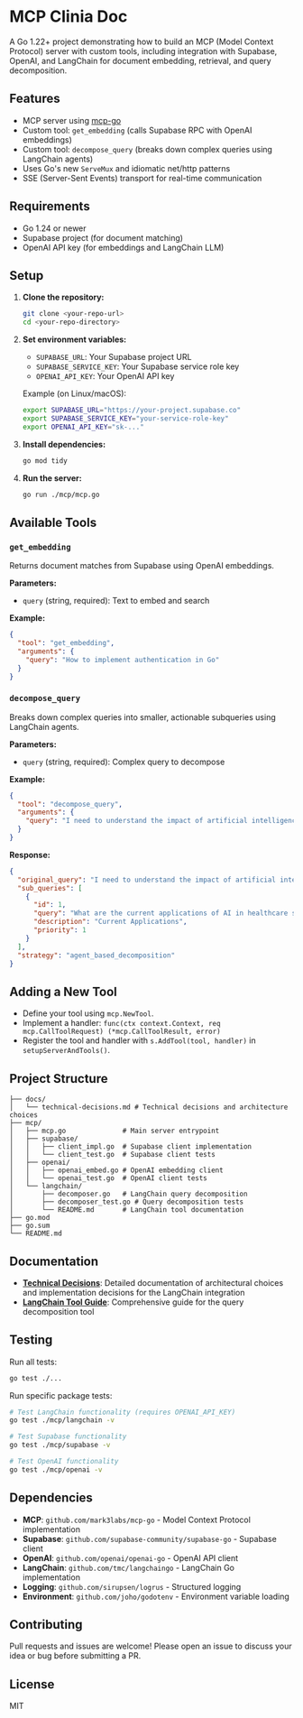 # MCP Clinia Doc

A Go 1.22+ project demonstrating how to build an MCP (Model Context Protocol) server with custom tools, including integration with Supabase, OpenAI, and LangChain for document embedding, retrieval, and query decomposition.

## Features
- MCP server using [mcp-go](https://github.com/mark3labs/mcp-go)
- Custom tool: `get_embedding` (calls Supabase RPC with OpenAI embeddings)
- Custom tool: `decompose_query` (breaks down complex queries using LangChain agents)
- Uses Go's new `ServeMux` and idiomatic net/http patterns
- SSE (Server-Sent Events) transport for real-time communication

## Requirements
- Go 1.24 or newer
- Supabase project (for document matching)
- OpenAI API key (for embeddings and LangChain LLM)

## Setup
1. **Clone the repository:**
   ```sh
   git clone <your-repo-url>
   cd <your-repo-directory>
   ```
2. **Set environment variables:**
   - `SUPABASE_URL`: Your Supabase project URL
   - `SUPABASE_SERVICE_KEY`: Your Supabase service role key
   - `OPENAI_API_KEY`: Your OpenAI API key

   Example (on Linux/macOS):
   ```sh
   export SUPABASE_URL="https://your-project.supabase.co"
   export SUPABASE_SERVICE_KEY="your-service-role-key"
   export OPENAI_API_KEY="sk-..."
   ```

3. **Install dependencies:**
   ```sh
   go mod tidy
   ```

4. **Run the server:**
   ```sh
   go run ./mcp/mcp.go
   ```

## Available Tools

### `get_embedding`
Returns document matches from Supabase using OpenAI embeddings.

**Parameters:**
- `query` (string, required): Text to embed and search

**Example:**
```json
{
  "tool": "get_embedding",
  "arguments": {
    "query": "How to implement authentication in Go"
  }
}
```

### `decompose_query`
Breaks down complex queries into smaller, actionable subqueries using LangChain agents.

**Parameters:**
- `query` (string, required): Complex query to decompose

**Example:**
```json
{
  "tool": "decompose_query",
  "arguments": {
    "query": "I need to understand the impact of artificial intelligence on healthcare systems, including current applications, challenges, costs, and future trends in the next 5 years."
  }
}
```

**Response:**
```json
{
  "original_query": "I need to understand the impact of artificial intelligence...",
  "sub_queries": [
    {
      "id": 1,
      "query": "What are the current applications of AI in healthcare systems?",
      "description": "Current Applications",
      "priority": 1
    }
  ],
  "strategy": "agent_based_decomposition"
}
```

## Adding a New Tool
- Define your tool using `mcp.NewTool`.
- Implement a handler: `func(ctx context.Context, req mcp.CallToolRequest) (*mcp.CallToolResult, error)`
- Register the tool and handler with `s.AddTool(tool, handler)` in `setupServerAndTools()`.

## Project Structure
```
├── docs/
│   └── technical-decisions.md # Technical decisions and architecture choices
├── mcp/
│   ├── mcp.go              # Main server entrypoint
│   ├── supabase/
│   │   ├── client_impl.go  # Supabase client implementation
│   │   └── client_test.go  # Supabase client tests
│   ├── openai/
│   │   ├── openai_embed.go # OpenAI embedding client
│   │   └── openai_test.go  # OpenAI client tests
│   └── langchain/
│       ├── decomposer.go   # LangChain query decomposition
│       ├── decomposer_test.go # Query decomposition tests
│       └── README.md       # LangChain tool documentation
├── go.mod
├── go.sum
└── README.md
```

## Documentation

- **[Technical Decisions](docs/technical-decisions.md)**: Detailed documentation of architectural choices and implementation decisions for the LangChain integration
- **[LangChain Tool Guide](mcp/langchain/README.md)**: Comprehensive guide for the query decomposition tool

## Testing

Run all tests:
```sh
go test ./...
```

Run specific package tests:
```sh
# Test LangChain functionality (requires OPENAI_API_KEY)
go test ./mcp/langchain -v

# Test Supabase functionality
go test ./mcp/supabase -v

# Test OpenAI functionality
go test ./mcp/openai -v
```

## Dependencies

- **MCP**: `github.com/mark3labs/mcp-go` - Model Context Protocol implementation
- **Supabase**: `github.com/supabase-community/supabase-go` - Supabase client
- **OpenAI**: `github.com/openai/openai-go` - OpenAI API client
- **LangChain**: `github.com/tmc/langchaingo` - LangChain Go implementation
- **Logging**: `github.com/sirupsen/logrus` - Structured logging
- **Environment**: `github.com/joho/godotenv` - Environment variable loading

## Contributing
Pull requests and issues are welcome! Please open an issue to discuss your idea or bug before submitting a PR.

## License
MIT 
